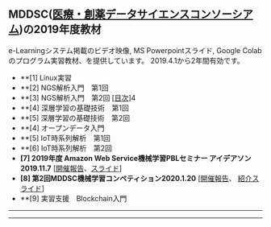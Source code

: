 ## MDDSC([医療・創薬データサイエンスコンソーシアム](http://md-dsc.com/))の2019年度教材
e-Learningシステム掲載のビデオ映像, MS Powerpointスライド, Google Colabのプログラム実習教材、を提供しています。
2019.4.1から2年間有効です。

- **[1] Linux実習
- **[2] NGS解析入門　第1回 
- **[3] NGS解析入門　第2回  [[目次](#NGS3)]4
- **[4] 深層学習の基礎技術　第1回
- **[5] 深層学習の基礎技術　第2回
- **[4] オープンデータ入門
- **[5] IoT時系列解析　第1回
- **[6] IoT時系列解析　第2回
- **[7] 2019年度 Amazon Web Service機械学習PBLセミナー アイデアソン　2019.11.7** [[開催報告](http://md-dsc.com/events/20191128event.php)、[スライド](EK_AWSPBL191128.pdf)]
- **[8] 第2回MDDSC機械学習コンペティション2020.1.20** [[開催報告](http://md-dsc.com/events/20200120event.php)、 [紹介スライド](MDDSC_MLコンペ紹介181228.pdf)]
- **[9] 実習支援　Blockchain入門

---



----
